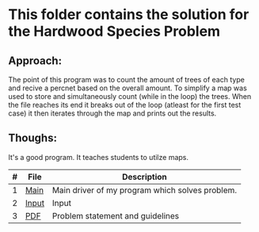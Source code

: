 # This folder contains the solution for the Hardwood Species Problem
## Approach:
The point of this program was to count the amount of trees of each type and recive a percnet based on the overall amount. 
To simplify a map was used to store and simultaneously count (while in the loop) the trees. When the file reaches its end it breaks out of the loop (atleast for the first test case) it then iterates through the map and prints out the results. 
## Thoughs:
It's a good program. It teaches students to utilze maps. 

|   #   | File |  Description |
| :---: | ----------- | ---------------------- |
|  1 | [Main](https://github.com/azizzmills/Programming-Techniques/blob/2143-OOP-Mills/A06/code) | Main driver of my program which solves problem. |
|  2 | [Input](https://github.com/azizzmills/Programming-Techniques/blob/2143-OOP-Mills/A06/input) | Input |
|  3 | [PDF](https://github.com/azizzmills/Programming-Techniques/blob/2143-OOP-Mills/A06/p10226.pdf) | Problem statement and guidelines  |
